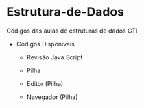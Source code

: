 # Estrutura-de-Dados
Códigos das aulas de estruturas de dados GTI

* Códigos Disponíveis
    
  - Revisão Java Script
  
  - Pilha
  - Editor (Pilha)
  - Navegador (Pilha)
